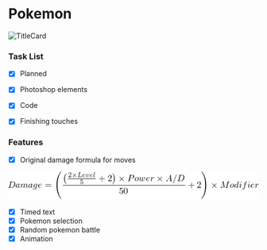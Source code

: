 # Pokemon
![TitleCard](https://upload.wikimedia.org/wikipedia/commons/thumb/9/98/International_Pok%C3%A9mon_logo.svg/1200px-International_Pok%C3%A9mon_logo.svg.png)
### Task List
- [x] Planned
- [x] Photoshop elements
- [X] Code
- [x] Finishing touches


### Features
- [x] Original damage formula for moves

![formula](images/DamageCalc.png)
- [X] Timed text
- [X] Pokemon selection
- [X] Random pokemon battle
- [X] Animation
